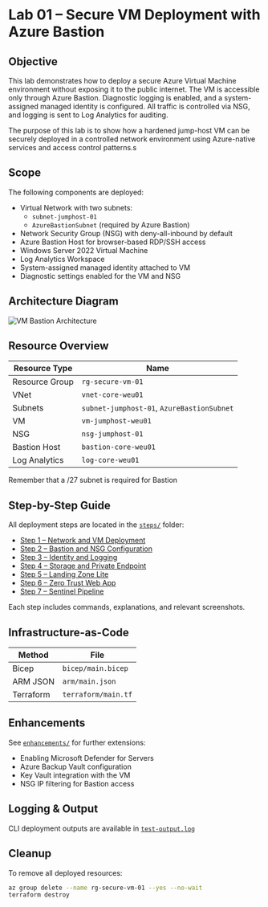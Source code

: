 # Lab 01 – Secure VM Deployment with Azure Bastion

## Objective

This lab demonstrates how to deploy a secure Azure Virtual Machine environment without exposing it to the public internet. The VM is accessible only through Azure Bastion. Diagnostic logging is enabled, and a system-assigned managed identity is configured. All traffic is controlled via NSG, and logging is sent to Log Analytics for auditing.

The purpose of this lab is to show how a hardened jump-host VM can be securely deployed in a controlled network environment using Azure-native services and access control patterns.s

## Scope

The following components are deployed:

- Virtual Network with two subnets:
  - `subnet-jumphost-01`
  - `AzureBastionSubnet` (required by Azure Bastion)
- Network Security Group (NSG) with deny-all-inbound by default
- Azure Bastion Host for browser-based RDP/SSH access
- Windows Server 2022 Virtual Machine
- Log Analytics Workspace
- System-assigned managed identity attached to VM
- Diagnostic settings enabled for the VM and NSG

## Architecture Diagram

![VM Bastion Architecture](img/diagram.png)

## Resource Overview

| Resource Type        | Name                                       |
|----------------------|--------------------------------------------|
| Resource Group       | `rg-secure-vm-01`                          |
| VNet                 | `vnet-core-weu01`                          |
| Subnets              | `subnet-jumphost-01`, `AzureBastionSubnet` |
| VM                   | `vm-jumphost-weu01`                        |
| NSG                  | `nsg-jumphost-01`                          |
| Bastion Host         | `bastion-core-weu01`                       |
| Log Analytics        | `log-core-weu01`                           |

Remember that a /27 subnet is required for Bastion

## Step-by-Step Guide

All deployment steps are located in the [`steps/`](steps/) folder:

- [Step 1 – Network and VM Deployment](steps/step01_network_and_vm.md)
- [Step 2 – Bastion and NSG Configuration](steps/step02_bastion_and_nsg.md)
- [Step 3 – Identity and Logging](steps/step03_identity_and_logging.md)
- [Step 4 – Storage and Private Endpoint](steps/step04_storage_and_privateendpoint.md)
- [Step 5 – Landing Zone Lite](steps/step05_landing_zone_lite.md)
- [Step 6 – Zero Trust Web App](steps/step06_zero_trust_webapp.md)
- [Step 7 – Sentinel Pipeline](steps/step07_sentinel_pipeline.md)

Each step includes commands, explanations, and relevant screenshots.

## Infrastructure-as-Code

| Method     | File                          |
|------------|-------------------------------|
| Bicep      | `bicep/main.bicep`            |
| ARM JSON   | `arm/main.json`               |
| Terraform  | `terraform/main.tf`           |

## Enhancements

See [`enhancements/`](enhancements/) for further extensions:

- Enabling Microsoft Defender for Servers
- Azure Backup Vault configuration
- Key Vault integration with the VM
- NSG IP filtering for Bastion access

## Logging & Output

CLI deployment outputs are available in [`test-output.log`](test-output.log)

## Cleanup

To remove all deployed resources:

```bash
az group delete --name rg-secure-vm-01 --yes --no-wait
terraform destroy
```